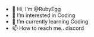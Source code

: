 - 👋 Hi, I’m @RubyEgg
- 👀 I’m interested in Coding
- 🌱 I’m currently learning Coding
- 📫 How to reach me.. discord

<!---
RubyEgg/RubyEgg is a ✨ special ✨ repository because its `README.md` (this file) appears on your GitHub profile.
You can click the Preview link to take a look at your changes.
--->
